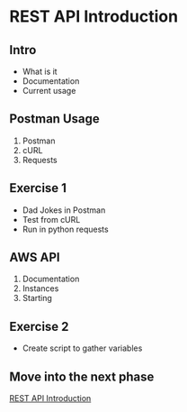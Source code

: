 # REST API Introduction

## Intro

* What is it
* Documentation
* Current usage


## Postman Usage

1. Postman
2. cURL
3. Requests

## Exercise 1  
* Dad Jokes in Postman
* Test from cURL
* Run in python requests

## AWS API

1. Documentation
2. Instances
3. Starting

## Exercise 2  
* Create script to gather variables

## Move into the next phase  
[REST API Introduction](REST-intro.md)
